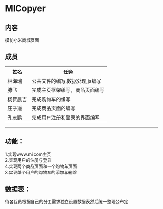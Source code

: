 # MICopyer
## 内容
模仿小米商城页面
## 成员


<table>
    <tr>
        <th>姓名</th>
        <th>任务</th>
    </tr>
    <tr>
        <td>林海瑞</td>
        <td>公共文件的编写,数据处理,js编写</td>
    </tr>
    <tr>
        <td>滕飞</td>
        <td>完成主页框架编写，商品页面编写</td>
    </tr>
    <tr>
        <td>杨贺晨吉</td>
        <td>完成购物车的编写</td>
    </tr>
    <tr>
        <td>庄子遥</td>
        <td>完成商品页面的编写</td>
    </tr>
    <tr>
        <td>孔志鹏</td>
        <td>完成用户注册和登录的界面编写</td>
    </tr>
</table>

****
## 功能：
1.实现www.mi.com主页<br/>
2.实现用户的注册与登录<br/>
4.实现两个商品页面和一个购物车页面<br/>
3.实现单个用户的购物车的添加与删除<br/>
## 数据表：
 待各组员根据自己的分工需求独立设置数据表然后统一整理公布定
